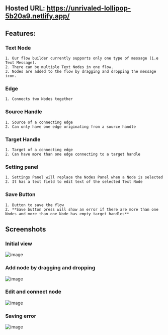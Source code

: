 ## Hosted URL: https://unrivaled-lollipop-5b20a9.netlify.app/

## Features:

###  **Text Node** 
    1. Our flow builder currently supports only one type of message (i.e Text Message).
    2. There can be multiple Text Nodes in one flow.
    3. Nodes are added to the flow by dragging and dropping the message icon.

###  **Edge**
    1. Connects two Nodes together

###  **Source Handle**
    1. Source of a connecting edge 
    2. Can only have one edge originating from a source handle

### **Target Handle** 
    1. Target of a connecting edge
    2. Can have more than one edge connecting to a target handle

### **Setting panel** 
    1. Settings Panel will replace the Nodes Panel when a Node is selected
    2. It has a text field to edit text of the selected Text Node

###  **Save Button**
    1. Button to save the flow 
    2. **Save button press will show an error if there are more than one Nodes and more than one Node has empty target handles**


  ## Screenshots
  ### Initial view
  
  ![image](https://github.com/utkarshgupta04092003/bitespeed_reactflow/assets/63789702/3a8737bd-b1a5-4d51-9f9d-18cadb60a92d)

### Add node by dragging and dropping
![image](https://github.com/utkarshgupta04092003/bitespeed_reactflow/assets/63789702/779e9340-eb03-4514-89f8-58adc596fc52)

### Edit and connect node
![image](https://github.com/utkarshgupta04092003/bitespeed_reactflow/assets/63789702/8772c0e1-5e96-4510-b34f-9d30037e8888)


### Saving error
![image](https://github.com/utkarshgupta04092003/bitespeed_reactflow/assets/63789702/6a8b8a27-a96d-4902-b038-e265971a7251)
